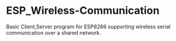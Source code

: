 # ESP_Wireless-Communication
Basic Client,Server program for ESP8266 supporting wireless serial communication over a shared network.
